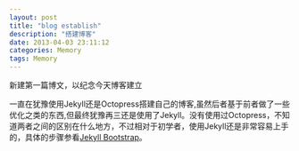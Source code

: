```yaml
---
layout: post
title: "blog establish"
description: "搭建博客"
date: 2013-04-03 23:11:12
categories: Memory
tags: Memory
---
```


新建第一篇博文，以纪念今天博客建立

一直在犹豫使用Jekyll还是Octopress搭建自己的博客,虽然后者基于前者做了一些优化之类的东西,但最终犹豫再三还是使用了Jekyll。没有使用过Octopress，不知道两者之间的区别在什么地方，不过相对于初学者，使用Jekyll还是非常容易上手的，具体的步骤参看[Jekyll Bootstrap](http://jekyllbootstrap.com)。

